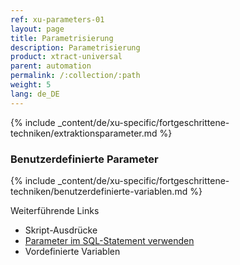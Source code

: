 ```yaml
---
ref: xu-parameters-01
layout: page
title: Parametrisierung
description: Parametrisierung
product: xtract-universal
parent: automation
permalink: /:collection/:path
weight: 5
lang: de_DE
---
```


{% include _content/de/xu-specific/fortgeschrittene-techniken/extraktionsparameter.md %}

### Benutzerdefinierte Parameter 
{% include _content/de/xu-specific/fortgeschrittene-techniken/benutzerdefinierte-variablen.md %}

Weiterführende Links
- Skript-Ausdrücke
- [Parameter im SQL-Statement verwenden](./xu-parameter-sql)
- Vordefinierte Variablen